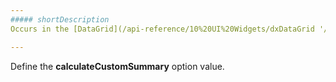 ```yaml
---
##### shortDescription
Occurs in the [DataGrid](/api-reference/10%20UI%20Widgets/dxDataGrid '/Documentation/ApiReference/UI_Widgets/dxDataGrid/') widget if the **summaryType** field of an item is set to "custom", provided that the [calculateCustomSummary](/api-reference/10%20UI%20Widgets/dxDataGrid/1%20Configuration/summary/calculateCustomSummary.md '/Documentation/ApiReference/UI_Widgets/dxDataGrid/Configuration/summary/#calculateCustomSummary') option value is not defined.

---
```

Define the **calculateCustomSummary** option value.
